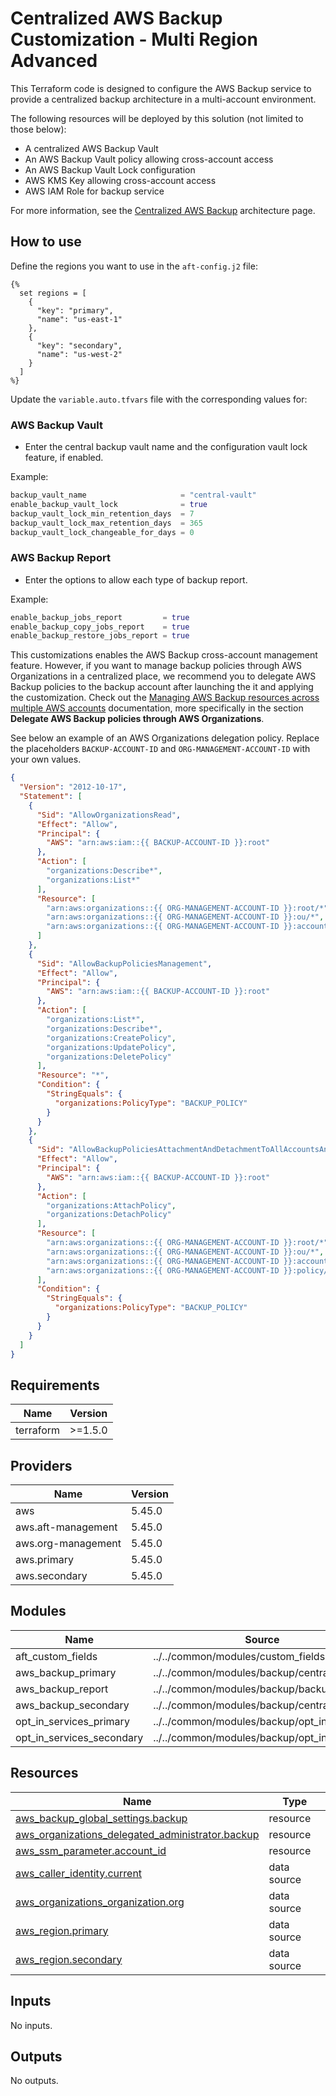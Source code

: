 # Centralized AWS Backup Customization - Multi Region Advanced

This Terraform code is designed to configure the AWS Backup service to provide a centralized backup architecture in a multi-account environment.

The following resources will be deployed by this solution (not limited to those below):

- A centralized AWS Backup Vault
- An AWS Backup Vault policy allowing cross-account access
- An AWS Backup Vault Lock configuration
- AWS KMS Key allowing cross-account access
- AWS IAM Role for backup service

For more information, see the [Centralized AWS Backup](https://awslabs.github.io/aft-blueprints/architectures/aws-backup) architecture page.

## How to use

Define the regions you want to use in the `aft-config.j2` file:

```jinja
{% 
  set regions = [
    {
      "key": "primary",
      "name": "us-east-1"
    },
    {
      "key": "secondary",
      "name": "us-west-2"
    }
  ]
%}
```

Update the `variable.auto.tfvars` file with the corresponding values for:

### AWS Backup Vault

- Enter the central backup vault name and the configuration vault lock feature, if enabled.

Example:

```terraform
backup_vault_name                     = "central-vault"
enable_backup_vault_lock              = true
backup_vault_lock_min_retention_days  = 7
backup_vault_lock_max_retention_days  = 365
backup_vault_lock_changeable_for_days = 0
```

### AWS Backup Report

- Enter the options to allow each type of backup report.

Example:

```terraform
enable_backup_jobs_report         = true
enable_backup_copy_jobs_report    = true
enable_backup_restore_jobs_report = true
```

This customizations enables the AWS Backup cross-account management feature. However, if you want to manage backup policies through AWS Organizations in a centralized place, we recommend you to delegate AWS Backup policies to the backup account after launching the it and applying the customization. Check out the [Managing AWS Backup resources across multiple AWS accounts](https://docs.aws.amazon.com/aws-backup/latest/devguide/manage-cross-account.html) documentation, more specifically in the section **Delegate AWS Backup policies through AWS Organizations**.

See below an example of an AWS Organizations delegation policy. Replace the placeholders `BACKUP-ACCOUNT-ID` and `ORG-MANAGEMENT-ACCOUNT-ID` with your own values.

```json
{
  "Version": "2012-10-17",
  "Statement": [
    {
      "Sid": "AllowOrganizationsRead",
      "Effect": "Allow",
      "Principal": {
        "AWS": "arn:aws:iam::{{ BACKUP-ACCOUNT-ID }}:root"
      },
      "Action": [
        "organizations:Describe*",
        "organizations:List*"
      ],
      "Resource": [
        "arn:aws:organizations::{{ ORG-MANAGEMENT-ACCOUNT-ID }}:root/*",
        "arn:aws:organizations::{{ ORG-MANAGEMENT-ACCOUNT-ID }}:ou/*",
        "arn:aws:organizations::{{ ORG-MANAGEMENT-ACCOUNT-ID }}:account/*"
      ]
    },
    {
      "Sid": "AllowBackupPoliciesManagement",
      "Effect": "Allow",
      "Principal": {
        "AWS": "arn:aws:iam::{{ BACKUP-ACCOUNT-ID }}:root"
      },
      "Action": [
        "organizations:List*",
        "organizations:Describe*",
        "organizations:CreatePolicy",
        "organizations:UpdatePolicy",
        "organizations:DeletePolicy"
      ],
      "Resource": "*",
      "Condition": {
        "StringEquals": {
          "organizations:PolicyType": "BACKUP_POLICY"
        }
      }
    },
    {
      "Sid": "AllowBackupPoliciesAttachmentAndDetachmentToAllAccountsAndOUs",
      "Effect": "Allow",
      "Principal": {
        "AWS": "arn:aws:iam::{{ BACKUP-ACCOUNT-ID }}:root"
      },
      "Action": [
        "organizations:AttachPolicy",
        "organizations:DetachPolicy"
      ],
      "Resource": [
        "arn:aws:organizations::{{ ORG-MANAGEMENT-ACCOUNT-ID }}:root/*",
        "arn:aws:organizations::{{ ORG-MANAGEMENT-ACCOUNT-ID }}:ou/*",
        "arn:aws:organizations::{{ ORG-MANAGEMENT-ACCOUNT-ID }}:account/*",
        "arn:aws:organizations::{{ ORG-MANAGEMENT-ACCOUNT-ID }}:policy/*/backup_policy/*"        
      ],
      "Condition": {
        "StringEquals": {
          "organizations:PolicyType": "BACKUP_POLICY"
        }
      }
    }
  ]
}
```

<!-- BEGIN_TF_DOCS -->
## Requirements

| Name | Version |
|------|---------|
| terraform | >=1.5.0 |

## Providers

| Name | Version |
|------|---------|
| aws | 5.45.0 |
| aws.aft-management | 5.45.0 |
| aws.org-management | 5.45.0 |
| aws.primary | 5.45.0 |
| aws.secondary | 5.45.0 |

## Modules

| Name | Source | Version |
|------|--------|---------|
| aft\_custom\_fields | ../../common/modules/custom_fields | n/a |
| aws\_backup\_primary | ../../common/modules/backup/central_vault | n/a |
| aws\_backup\_report | ../../common/modules/backup/backup_report | n/a |
| aws\_backup\_secondary | ../../common/modules/backup/central_vault | n/a |
| opt\_in\_services\_primary | ../../common/modules/backup/opt_in_services | n/a |
| opt\_in\_services\_secondary | ../../common/modules/backup/opt_in_services | n/a |

## Resources

| Name | Type |
|------|------|
| [aws_backup_global_settings.backup](https://registry.terraform.io/providers/hashicorp/aws/latest/docs/resources/backup_global_settings) | resource |
| [aws_organizations_delegated_administrator.backup](https://registry.terraform.io/providers/hashicorp/aws/latest/docs/resources/organizations_delegated_administrator) | resource |
| [aws_ssm_parameter.account_id](https://registry.terraform.io/providers/hashicorp/aws/latest/docs/resources/ssm_parameter) | resource |
| [aws_caller_identity.current](https://registry.terraform.io/providers/hashicorp/aws/latest/docs/data-sources/caller_identity) | data source |
| [aws_organizations_organization.org](https://registry.terraform.io/providers/hashicorp/aws/latest/docs/data-sources/organizations_organization) | data source |
| [aws_region.primary](https://registry.terraform.io/providers/hashicorp/aws/latest/docs/data-sources/region) | data source |
| [aws_region.secondary](https://registry.terraform.io/providers/hashicorp/aws/latest/docs/data-sources/region) | data source |

## Inputs

No inputs.

## Outputs

No outputs.
<!-- END_TF_DOCS -->